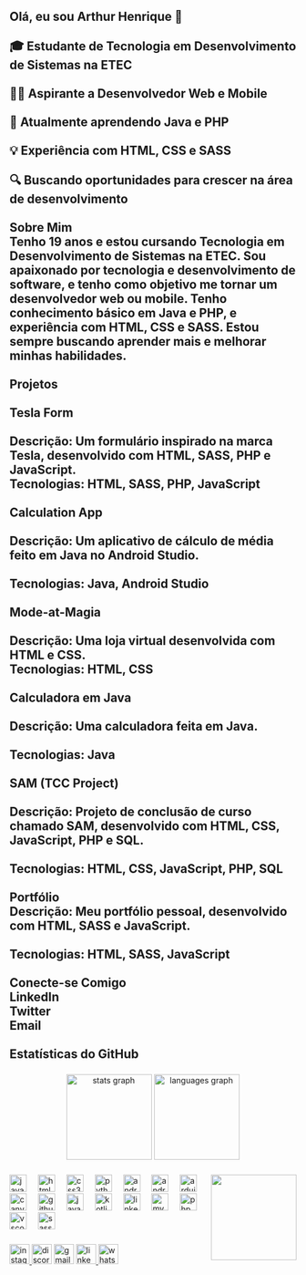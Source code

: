 <h2 align="left">Olá, eu sou Arthur Henrique 👋<br><br>🎓 Estudante de Tecnologia em Desenvolvimento de Sistemas na ETEC<br><br>👨‍💻 Aspirante a Desenvolvedor Web e Mobile<br><br>🌱 Atualmente aprendendo Java e PHP<br><br>💡 Experiência com HTML, CSS e SASS<br><br>🔍 Buscando oportunidades para crescer na área de desenvolvimento<br><br>Sobre Mim<br>Tenho 19 anos e estou cursando Tecnologia em Desenvolvimento de Sistemas na ETEC. Sou apaixonado por tecnologia e desenvolvimento de software, e tenho como objetivo me tornar um desenvolvedor web ou mobile. Tenho conhecimento básico em Java e PHP, e experiência com HTML, CSS e SASS. Estou sempre buscando aprender mais e melhorar minhas habilidades.<br><br>Projetos<br><br>Tesla Form<br><br>Descrição: Um formulário inspirado na marca Tesla, desenvolvido com HTML, SASS, PHP e JavaScript.<br>Tecnologias: HTML, SASS, PHP, JavaScript<br><br>Calculation App<br><br>Descrição: Um aplicativo de cálculo de média feito em Java no Android Studio.<br><br>Tecnologias: Java, Android Studio<br><br>Mode-at-Magia<br><br>Descrição: Uma loja virtual desenvolvida com HTML e CSS.<br>Tecnologias: HTML, CSS<br><br>Calculadora em Java<br><br>Descrição: Uma calculadora feita em Java.<br><br>Tecnologias: Java<br><br>SAM (TCC Project)<br><br>Descrição: Projeto de conclusão de curso chamado SAM, desenvolvido com HTML, CSS, JavaScript, PHP e SQL.<br><br>Tecnologias: HTML, CSS, JavaScript, PHP, SQL<br><br>Portfólio<br>Descrição: Meu portfólio pessoal, desenvolvido com HTML, SASS e JavaScript.<br><br>Tecnologias: HTML, SASS, JavaScript<br><br>Conecte-se Comigo<br>LinkedIn<br>Twitter<br>Email<br><br>Estatísticas do GitHub</h2>

###

<div align="center">
  <img src="https://github-readme-stats.vercel.app/api?username=ZaderG18&hide_title=false&hide_rank=false&show_icons=true&include_all_commits=true&count_private=true&disable_animations=false&theme=dracula&locale=en&hide_border=false" height="150" alt="stats graph"  />
  <img src="https://github-readme-stats.vercel.app/api/top-langs?username=ZaderG18&locale=en&hide_title=false&layout=compact&card_width=320&langs_count=5&theme=dracula&hide_border=false" height="150" alt="languages graph"  />
</div>

###

<img align="right" height="150" src="https://i.pinimg.com/originals/52/d9/b3/52d9b35181578642c823f63a457fe99b.gif"  />

###

<div align="left">
  <img src="https://cdn.jsdelivr.net/gh/devicons/devicon/icons/javascript/javascript-original.svg" height="30" alt="javascript logo"  />
  <img width="12" />
  <img src="https://cdn.jsdelivr.net/gh/devicons/devicon/icons/html5/html5-original.svg" height="30" alt="html5 logo"  />
  <img width="12" />
  <img src="https://cdn.jsdelivr.net/gh/devicons/devicon/icons/css3/css3-original.svg" height="30" alt="css3 logo"  />
  <img width="12" />
  <img src="https://cdn.jsdelivr.net/gh/devicons/devicon/icons/python/python-original.svg" height="30" alt="python logo"  />
  <img width="12" />
  <img src="https://cdn.jsdelivr.net/gh/devicons/devicon/icons/android/android-original.svg" height="30" alt="android logo"  />
  <img width="12" />
  <img src="https://cdn.jsdelivr.net/gh/devicons/devicon/icons/androidstudio/androidstudio-original.svg" height="30" alt="androidstudio logo"  />
  <img width="12" />
  <img src="https://cdn.jsdelivr.net/gh/devicons/devicon/icons/arduino/arduino-original.svg" height="30" alt="arduino logo"  />
  <img width="12" />
  <img src="https://cdn.jsdelivr.net/gh/devicons/devicon/icons/canva/canva-original.svg" height="30" alt="canva logo"  />
  <img width="12" />
  <img src="https://cdn.jsdelivr.net/gh/devicons/devicon/icons/github/github-original.svg" height="30" alt="github logo"  />
  <img width="12" />
  <img src="https://cdn.jsdelivr.net/gh/devicons/devicon/icons/java/java-original.svg" height="30" alt="java logo"  />
  <img width="12" />
  <img src="https://cdn.jsdelivr.net/gh/devicons/devicon/icons/kotlin/kotlin-original.svg" height="30" alt="kotlin logo"  />
  <img width="12" />
  <img src="https://cdn.jsdelivr.net/gh/devicons/devicon/icons/linkedin/linkedin-original.svg" height="30" alt="linkedin logo"  />
  <img width="12" />
  <img src="https://cdn.jsdelivr.net/gh/devicons/devicon/icons/mysql/mysql-original.svg" height="30" alt="mysql logo"  />
  <img width="12" />
  <img src="https://cdn.jsdelivr.net/gh/devicons/devicon/icons/php/php-original.svg" height="30" alt="php logo"  />
  <img width="12" />
  <img src="https://cdn.jsdelivr.net/gh/devicons/devicon/icons/vscode/vscode-original.svg" height="30" alt="vscode logo"  />
  <img width="12" />
  <img src="https://cdn.jsdelivr.net/gh/devicons/devicon/icons/sass/sass-original.svg" height="30" alt="sass logo"  />
</div>

###

<div align="left">
  <a href="https://www.instagram.com/arthurhenrique334/" target="_blank">
    <img src="https://img.shields.io/static/v1?message=Instagram&logo=instagram&label=&color=E4405F&logoColor=white&labelColor=&style=for-the-badge" height="35" alt="instagram logo"  />
  </a>
  <img src="https://img.shields.io/static/v1?message=Discord&logo=discord&label=&color=7289DA&logoColor=white&labelColor=&style=for-the-badge" height="35" alt="discord logo"  />
  <img src="https://img.shields.io/static/v1?message=Gmail&logo=gmail&label=&color=D14836&logoColor=white&labelColor=&style=for-the-badge" height="35" alt="gmail logo"  />
  <a href="https://www.linkedin.com/in/arthur-henrique-goes/" target="_blank">
    <img src="https://img.shields.io/static/v1?message=LinkedIn&logo=linkedin&label=&color=0077B5&logoColor=white&labelColor=&style=for-the-badge" height="35" alt="linkedin logo"  />
  </a>
  <img src="https://img.shields.io/static/v1?message=Whatsapp&logo=whatsapp&label=&color=25D366&logoColor=white&labelColor=&style=for-the-badge" height="35" alt="whatsapp logo"  />
</div>

